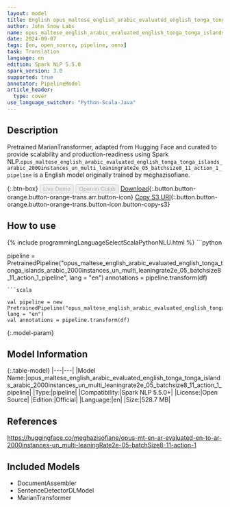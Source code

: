 ```yaml
---
layout: model
title: English opus_maltese_english_arabic_evaluated_english_tonga_tonga_islands_arabic_2000instances_un_multi_leaningrate2e_05_batchsize8_11_action_1_pipeline pipeline MarianTransformer from meghazisofiane
author: John Snow Labs
name: opus_maltese_english_arabic_evaluated_english_tonga_tonga_islands_arabic_2000instances_un_multi_leaningrate2e_05_batchsize8_11_action_1_pipeline
date: 2024-09-07
tags: [en, open_source, pipeline, onnx]
task: Translation
language: en
edition: Spark NLP 5.5.0
spark_version: 3.0
supported: true
annotator: PipelineModel
article_header:
  type: cover
use_language_switcher: "Python-Scala-Java"
---
```


## Description

Pretrained MarianTransformer, adapted from Hugging Face and curated to provide scalability and production-readiness using Spark NLP.`opus_maltese_english_arabic_evaluated_english_tonga_tonga_islands_arabic_2000instances_un_multi_leaningrate2e_05_batchsize8_11_action_1_pipeline` is a English model originally trained by meghazisofiane.

{:.btn-box}
<button class="button button-orange" disabled>Live Demo</button>
<button class="button button-orange" disabled>Open in Colab</button>
[Download](https://s3.amazonaws.com/auxdata.johnsnowlabs.com/public/models/opus_maltese_english_arabic_evaluated_english_tonga_tonga_islands_arabic_2000instances_un_multi_leaningrate2e_05_batchsize8_11_action_1_pipeline_en_5.5.0_3.0_1725746770012.zip){:.button.button-orange.button-orange-trans.arr.button-icon}
[Copy S3 URI](s3://auxdata.johnsnowlabs.com/public/models/opus_maltese_english_arabic_evaluated_english_tonga_tonga_islands_arabic_2000instances_un_multi_leaningrate2e_05_batchsize8_11_action_1_pipeline_en_5.5.0_3.0_1725746770012.zip){:.button.button-orange.button-orange-trans.button-icon.button-copy-s3}

## How to use



<div class="tabs-box" markdown="1">
{% include programmingLanguageSelectScalaPythonNLU.html %}
```python

pipeline = PretrainedPipeline("opus_maltese_english_arabic_evaluated_english_tonga_tonga_islands_arabic_2000instances_un_multi_leaningrate2e_05_batchsize8_11_action_1_pipeline", lang = "en")
annotations =  pipeline.transform(df)   

```
```scala

val pipeline = new PretrainedPipeline("opus_maltese_english_arabic_evaluated_english_tonga_tonga_islands_arabic_2000instances_un_multi_leaningrate2e_05_batchsize8_11_action_1_pipeline", lang = "en")
val annotations = pipeline.transform(df)

```
</div>

{:.model-param}
## Model Information

{:.table-model}
|---|---|
|Model Name:|opus_maltese_english_arabic_evaluated_english_tonga_tonga_islands_arabic_2000instances_un_multi_leaningrate2e_05_batchsize8_11_action_1_pipeline|
|Type:|pipeline|
|Compatibility:|Spark NLP 5.5.0+|
|License:|Open Source|
|Edition:|Official|
|Language:|en|
|Size:|528.7 MB|

## References

https://huggingface.co/meghazisofiane/opus-mt-en-ar-evaluated-en-to-ar-2000instances-un_multi-leaningRate2e-05-batchSize8-11-action-1

## Included Models

- DocumentAssembler
- SentenceDetectorDLModel
- MarianTransformer